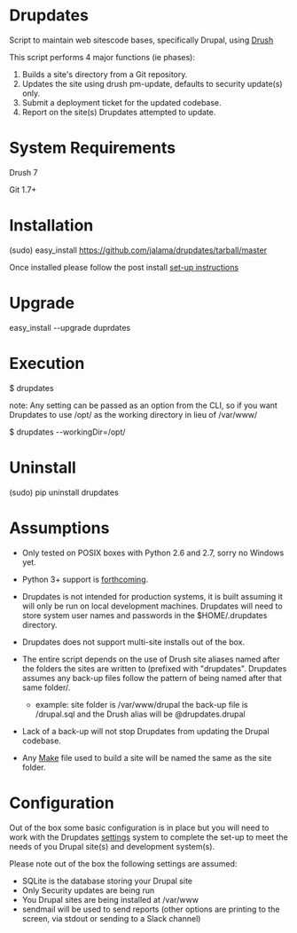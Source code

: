Drupdates
===========
Script to maintain web sitescode bases, specifically Drupal, using [Drush](http://www.drush.org)

This script performs 4 major functions (ie phases):

1. Builds a site's directory from a Git repository.
2. Updates the site using drush pm-update, defaults to security update(s) only.
3. Submit a deployment ticket for the updated codebase.
4. Report on the site(s) Drupdates attempted to update.


System Requirements
============
Drush 7

Git 1.7+

Installation
============
(sudo) easy_install https://github.com/jalama/drupdates/tarball/master

Once installed please follow the post install [set-up instructions](setup.md)

Upgrade
============

easy_install --upgrade duprdates

Execution
============

$ drupdates

note: Any setting can be passed as an option from the CLI, so if you want
Drupdates to use /opt/ as the working directory in lieu of /var/www/

$ drupdates --workingDir=/opt/

Uninstall
============

(sudo) pip uninstall drupdates

Assumptions
===========

- Only tested on POSIX boxes with Python 2.6 and 2.7, sorry no Windows yet.

- Python 3+ support is [forthcoming](https://github.com/jalama/drupdates/issues/15).

- Drupdates is not intended for production systems, it is built assuming it
will only be run on local development machines.  Drupdates will need to store
system user names and passwords in the $HOME/.drupdates directory.

- Drupdates does not support multi-site installs out of the box.

- The entire script depends on the use of Drush site aliases named after the
folders the sites are written to (prefixed with "drupdates".  Drupdates assumes
any back-up files follow the pattern of being named after that same
folder/<site alias>.
  - example: site folder is /var/www/drupal the back-up file is
<backports dir>/drupal.sql and the Drush alias will be @drupdates.drupal

- Lack of a back-up will not stop Drupdates from updating the Drupal codebase.

- Any [Make](make.md) file used to build a site will be named the same as the site folder.

Configuration
===========

Out of the box some basic configuration is in place but you will need to work
with the Drupdates [settings](settings.md) system to complete the set-up
to meet the needs of you Drupal site(s) and development system(s).

Please note out of the box the following settings are assumed:
- SQLite is the database storing your Drupal site
- Only Security updates are being run
- You Drupal sites are being installed at /var/www
- sendmail will be used to send reports (other options are printing to the screen,
via stdout or sending to a Slack channel)

